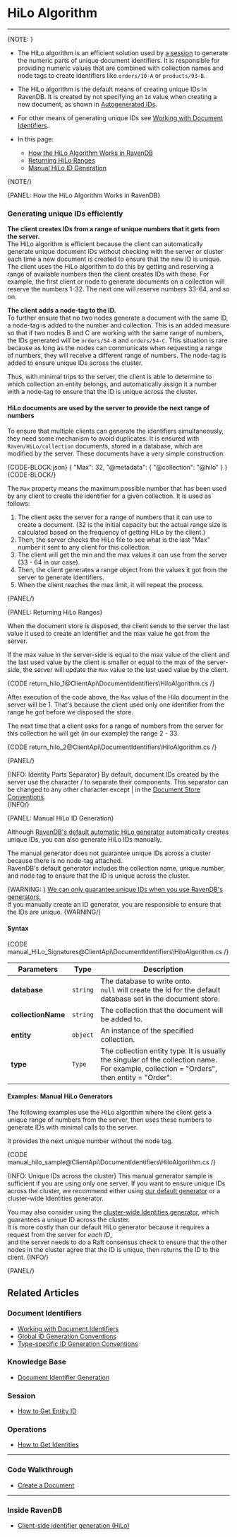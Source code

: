 # HiLo Algorithm

---

{NOTE: }

* The HiLo algorithm is an efficient solution used by [a session](../session/what-is-a-session-and-how-does-it-work) 
  to generate the numeric parts of unique document identifiers. 
  It is responsible for providing numeric values that are combined with collection names and node tags 
  to create identifiers like `orders/10-A` or `products/93-B`. 

* The HiLo algorithm is the default means of creating unique IDs in RavenDB. It is created 
  by not specifying an `Id` value when creating a new document, 
  as shown in [Autogenerated IDs](../../client-api/document-identifiers/working-with-document-identifiers#autogenerated-ids).

* For other means of generating unique IDs see [Working with Document Identifiers](../../client-api/document-identifiers/working-with-document-identifiers).

* In this page:
   * [How the HiLo Algorithm Works in RavenDB](../../client-api/document-identifiers/hilo-algorithm#how-the-hilo-algorithm-works-in-ravendb)
   * [Returning HiLo Ranges](../../client-api/document-identifiers/hilo-algorithm#returning-hilo-ranges)
   * [Manual HiLo ID Generation](../../client-api/document-identifiers/hilo-algorithm#manual-hilo-id-generation)

{NOTE/}

{PANEL: How the HiLo Algorithm Works in RavenDB}

### Generating unique IDs efficiently

**The client creates IDs from a range of unique numbers that it gets from the server.**  
The HiLo algorithm is efficient because the client can automatically generate unique document IDs 
without checking with the server or cluster each time a new document is created to ensure that the new ID is unique. 
The client uses the HiLo algorithm to do this by getting and reserving a range of available numbers then the 
client creates IDs with these. For example, the first client or node to generate documents on a collection will reserve 
the numbers 1-32. The next one will reserve numbers 33-64, and so on.  

**The client adds a node-tag to the ID.**  
To further ensure that no two nodes generate a document with the same ID, a node-tag is added to the number and collection. 
This is an added measure so that if two nodes B and C are working with the same range of numbers, 
the IDs generated will be `orders/54-B` and `orders/54-C`. This situation is rare because as long as the nodes can communicate 
when requesting a range of numbers, they will receive a different range of numbers. 
The node-tag is added to ensure unique IDs across the cluster.  

Thus, with minimal trips to the server, the client is able to determine to which collection an entity belongs, 
and automatically assign it a number with a node-tag to ensure that the ID is unique across the cluster.

#### HiLo documents are used by the server to provide the next range of numbers

To ensure that multiple clients can generate the identifiers simultaneously, they need some mechanism to avoid duplicates. It is ensured with `Raven/HiLo/collection` documents, stored in a database, which are modified by the server. These documents have a very simple construction:

{CODE-BLOCK:json}
{
    "Max": 32,
    "@metadata": {
        "@collection": "@hilo"
    }
}
{CODE-BLOCK/}

The `Max` property means the maximum possible number that has been used by any client to create the identifier for a given collection. It is used as follows:

1. The client asks the server for a range of numbers that it can use to create a document. 
   (32 is the initial capacity but the actual range size is calculated based on the frequency of getting HiLo by the client.)
2. Then, the server checks the HiLo file to see what is the last "Max" number it sent to any client for this collection.
3. The client will get the min and the max values it can use from the server (33 - 64 in our case).
4. Then, the client generates a range object from the values it got from the server to generate identifiers.
5. When the client reaches the max limit, it will repeat the process.

{PANEL/}

{PANEL: Returning HiLo Ranges}

When the document store is disposed, the client sends to the server the last value it used to create an identifier and the max value he got from the server.

If the max value in the server-side is equal to the max value of the client and the last used value by the client is smaller or equal to the max of the server-side, the server will update the `Max` value to the last used value by the client.

{CODE return_hilo_1@ClientApi\DocumentIdentifiers\HiloAlgorithm.cs /}

After execution of the code above, the `Max` value of the Hilo document in the server will be 1. That's because the client used only one identifier from the range he got before we disposed the store.

The next time that a client asks for a range of numbers from the server for this collection he will get (in our example) the range 2 - 33.

{CODE return_hilo_2@ClientApi\DocumentIdentifiers\HiloAlgorithm.cs /}

{PANEL/}

{INFO: Identity Parts Separator}
By default, document IDs created by the server use the character / to separate their components. 
This separator can be changed to any other character except | in the 
[Document Store Conventions](../../client-api/configuration/conventions#changing-the-identity-separator).  
{INFO/}

{PANEL: Manual HiLo ID Generation}

Although [RavenDB's default automatic HiLo generator](../../client-api/document-identifiers/working-with-document-identifiers#autogenerated-ids) 
automatically creates unique IDs, you can also generate HiLo IDs manually.  

The manual generator does not guarantee unique IDs across a cluster because there is no node-tag attached.  
RavenDB's default generator includes the collection name, unique number, and node tag to ensure that
the ID is unique across the cluster.  

{WARNING: }
[We can only guarantee unique IDs when you use RavenDB's generators.](../../client-api/document-identifiers/working-with-document-identifiers)  
If you manually create an ID generator, you are responsible to ensure that the IDs are unique. 
{WARNING/}

#### Syntax

{CODE manual_HiLo_Signatures@ClientApi\DocumentIdentifiers\HiloAlgorithm.cs /}

| Parameters | Type | Description |
| ------------- | ------------- | ----- |
| **database** | `string` | The database to write onto. <br/> `null` will create the Id for the default database set in the document store. |
| **collectionName** | `string` | The collection that the document will be added to. |
| **entity** | `object` | An instance of the specified collection. |
| **type** | `Type` | The collection entity type. It is usually the singular of the collection name. <br/> For example, collection = "Orders", then entity = "Order". |

#### Examples: Manual HiLo Generators

The following examples use the HiLo algorithm where the client gets a unique range of numbers 
from the server, then uses these numbers to generate IDs with minimal calls to the server.  

It provides the next unique number without the node tag.  

{CODE manual_hilo_sample@ClientApi\DocumentIdentifiers\HiloAlgorithm.cs /}

{INFO: Unique IDs across the cluster}
This manual generator sample is sufficient if you are using only one server. If you want to ensure unique IDs across the cluster, 
we recommend either using [our default generator](../../client-api/document-identifiers/working-with-document-identifiers#autogenerated-ids) 
or a cluster-wide Identities generator.  

You may also consider using the [cluster-wide Identities generator](../../client-api/document-identifiers/working-with-document-identifiers#identities), 
which guarantees a unique ID across the cluster.  
It is more costly than our default HiLo generator because it requires a request from the server for _each ID_,  
and the server needs to do a Raft consensus check 
to ensure that the other nodes in the cluster agree that the ID is unique, then returns the ID to the client.
{INFO/}

{PANEL/}

## Related Articles

### Document Identifiers

- [Working with Document Identifiers](../../client-api/document-identifiers/working-with-document-identifiers)
- [Global ID Generation Conventions](../../client-api/configuration/identifier-generation/global)
- [Type-specific ID Generation Conventions](../../client-api/configuration/identifier-generation/type-specific)

### Knowledge Base

- [Document Identifier Generation](../../server/kb/document-identifier-generation)

### Session

- [How to Get Entity ID](../../client-api/session/how-to/get-entity-id)

### Operations

- [How to Get Identities](../../client-api/operations/maintenance/identities/get-identities)

---

### Code Walkthrough

- [Create a Document](https://demo.ravendb.net/demos/csharp/basics/create-document)

---

### Inside RavenDB

- [Client-side identifier generation (HiLo)](https://ravendb.net/learn/inside-ravendb-book/reader/4.0/2-zero-to-ravendb#client-side-identifier-generation-hilo)
